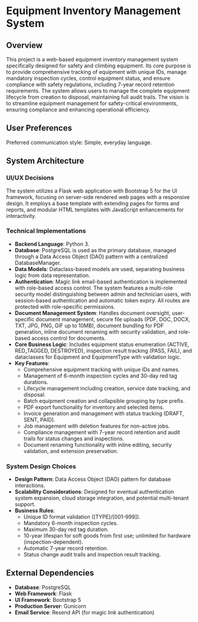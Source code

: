# Equipment Inventory Management System

## Overview
This project is a web-based equipment inventory management system specifically designed for safety and climbing equipment. Its core purpose is to provide comprehensive tracking of equipment with unique IDs, manage mandatory inspection cycles, control equipment status, and ensure compliance with safety regulations, including 7-year record retention requirements. The system allows users to manage the complete equipment lifecycle from creation to disposal, maintaining full audit trails. The vision is to streamline equipment management for safety-critical environments, ensuring compliance and enhancing operational efficiency.

## User Preferences
Preferred communication style: Simple, everyday language.

## System Architecture

### UI/UX Decisions
The system utilizes a Flask web application with Bootstrap 5 for the UI framework, focusing on server-side rendered web pages with a responsive design. It employs a base template with extending pages for forms and reports, and modular HTML templates with JavaScript enhancements for interactivity.

### Technical Implementations
- **Backend Language**: Python 3.
- **Database**: PostgreSQL is used as the primary database, managed through a Data Access Object (DAO) pattern with a centralized DatabaseManager.
- **Data Models**: Dataclass-based models are used, separating business logic from data representation.
- **Authentication**: Magic link email-based authentication is implemented with role-based access control. The system features a multi-role security model distinguishing between admin and technician users, with session-based authentication and automatic token expiry. All routes are protected with role-specific permissions.
- **Document Management System**: Handles document oversight, user-specific document management, secure file uploads (PDF, DOC, DOCX, TXT, JPG, PNG, GIF up to 10MB), document bundling for PDF generation, inline document renaming with security validation, and role-based access control for documents.
- **Core Business Logic**: Includes equipment status enumeration (ACTIVE, RED_TAGGED, DESTROYED), inspection result tracking (PASS, FAIL), and dataclasses for Equipment and EquipmentType with validation logic.
- **Key Features**:
    - Comprehensive equipment tracking with unique IDs and names.
    - Management of 6-month inspection cycles and 30-day red tag durations.
    - Lifecycle management including creation, service date tracking, and disposal.
    - Batch equipment creation and collapsible grouping by type prefix.
    - PDF export functionality for inventory and selected items.
    - Invoice generation and management with status tracking (DRAFT, SENT, PAID).
    - Job management with deletion features for non-active jobs.
    - Compliance management with 7-year record retention and audit trails for status changes and inspections.
    - Document renaming functionality with inline editing, security validation, and extension preservation.

### System Design Choices
- **Design Pattern**: Data Access Object (DAO) pattern for database interactions.
- **Scalability Considerations**: Designed for eventual authentication system expansion, cloud storage integration, and potential multi-tenant support.
- **Business Rules**:
    - Unique ID format validation ([TYPE]/[001-999]).
    - Mandatory 6-month inspection cycles.
    - Maximum 30-day red tag duration.
    - 10-year lifespan for soft goods from first use; unlimited for hardware (inspection-dependent).
    - Automatic 7-year record retention.
    - Status change audit trails and inspection result tracking.

## External Dependencies

- **Database**: PostgreSQL
- **Web Framework**: Flask
- **UI Framework**: Bootstrap 5
- **Production Server**: Gunicorn
- **Email Service**: Resend API (for magic link authentication)